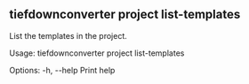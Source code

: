 ## tiefdownconverter project list-templates

List the templates in the project.

Usage: tiefdownconverter project list-templates

Options:
  -h, --help  Print help

